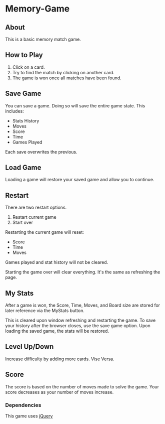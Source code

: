 # Memory-Game

## About 

This is a basic memory match game.

## How to Play

1. Click on a card.
2. Try to find the match by clicking on another card.
3. The game is won once all matches have been found.

## Save Game

You can save a game. Doing so will save the entire game state. This includes:
* Stats History
* Moves
* Score
* Time
* Games Played

Each save overwrites the previous.

## Load Game

Loading a game will restore your saved game and allow you to continue. 

## Restart

There are two restart options. 

1. Restart current game
2. Start over

Restarting the current game will reset:
* Score
* Time
* Moves

Games played and stat history will not be cleared.

Starting the game over will clear everything. It's the same
as refreshing the page. 

## My Stats

After a game is won, the Score, Time, Moves, and Board size 
are stored for later reference via the MyStats button.

This is cleared upon window refreshing and restarting the game. 
To save your history after the browser closes, use the save
game option. Upon loading the saved game, the stats will be restored. 

## Level Up/Down

Increase difficulty by adding more cards. Vise Versa.

## Score

The score is based on the number of moves made to solve the game. 
Your score decreases as your number of moves increase. 

### Dependencies

This game uses [jQuery](https://jquery.com/)
